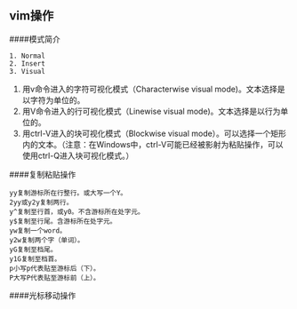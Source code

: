 vim操作
---
####模式简介
	
	1. Normal 
	2. Insert
	3. Visual

1. 用v命令进入的字符可视化模式（Characterwise visual mode)。文本选择是以字符为单位的。
2. 用V命令进入的行可视化模式（Linewise visual mode)。文本选择是以行为单位的。
3. 用ctrl-V进入的块可视化模式（Blockwise visual mode）。可以选择一个矩形内的文本。（注意：在Windows中，ctrl-V可能已经被影射为粘贴操作，可以使用ctrl-Q进入块可视化模式。）


####复制粘贴操作
	
	yy复制游标所在行整行。或大写一个Y。 
	2yy或y2y复制两行。
	y^复制至行首，或y0。不含游标所在处字元。 
	y$复制至行尾。含游标所在处字元。 
	yw复制一个word。 
	y2w复制两个字（单词）。 
	yG复制至档尾。 
	y1G复制至档首。 
	p小写p代表贴至游标后（下）。 
	P大写P代表贴至游标前（上）。 

####光标移动操作


